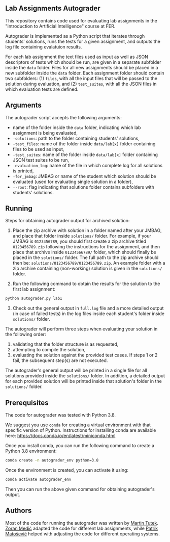 ## Lab Assignments Autograder 

This repository contains code used for evaluating lab assignments in the "Introduction to Artificial Intelligence" course at FER.

Autograder is implemented as a Python script that iterates through students' solutions, runs the tests for a given assignment, and outputs the log file containing evalatuion results.

For each lab assignment the text files used as input as well as JSON descriptors of tests which should be run, are given in a separate subfolder inside the `data` folder.
Files for all new assignments should be placed in a new subfolder inside the `data` folder. Each assignment folder should contain two subfolders: (1) `files`, with all the input files that will be passed to the solution during evaluation, and (2) `test_suites`, with all the JSON files in which evaluation tests are defined.

## Arguments

The autograder script accepts the following arguments:
* name of the folder inside the `data` folder, indicating which lab assignment is being evaluated,
* `-solutions`: path to the folder containing students' solutions,
* `-test_files`: name of the folder inside `data/lab[x]` folder containing files to be used as input,
* `-test_suites`: name of the folder inside `data/lab[x]` folder containing JSON test suites to be run,
* `-evaluation_log`: name of the file in which complete log for all solutions is printed,
* `-for_jmbag`: JMBAG or name of the student which solution should be evaluated (used for evaluating single solution in a folder),
* `--root`: flag indicating that solutions folder contains subfolders with students' solutions.

## Running

Steps for obtaining autograder output for archived solution:

1. Place the zip archive with solution in a folder named after your JMBAG, and place that folder inside `solutions/` folder. 
For example, if your JMBAG is `0123456789`, you should first create a zip archive titled `0123456789.zip` following the instructions for the assignment, 
and then place that archive inside `01234566789/` folder, which should finally be placed in the `solutions/` folder. 
The full path to the zip archive should then be: `solutions/0123456789/0123456789.zip`.
An example folder with a zip archive containing (non-working) solution is given in the `solutions/` folder.

2. Run the following command to obtain the results for the solution to the first lab assignment:

```python
python autograder.py lab1
```
3. Check out the general output in `full.log` file and a more detailed output (in case of failed tests) in the log files inside each student's folder inside `solutions/` folder.

The autograder will perform three steps when evaluating your solution in the following order:
1. validating that the folder structure is as requested,
2. attempting to compile the solution,
3. evaluating the solution against the provided test cases.
If steps 1 or 2 fail, the subsequent step(s) are not executed.

The autograder's general output will be printed in a single file for all solutions provided inside the `solutions/` folder.
In addition, a detailed output for each provided solution will be printed inside that solution's folder in the `solutions/` folder.

## Prerequisites

The code for autograder was tested with Python 3.8.

We suggest you use `conda` for creating a virtual environment with that specific version of Python. 
Instructions for installing conda are available here: https://docs.conda.io/en/latest/miniconda.html

Once you install conda, you can run the following command to create a Python 3.8 environment:

```bash
conda create -n autograder_env python=3.8
```

Once the environment is created, you can activate it using:

```bash
conda activate autograder_env
```

Then you can run the above given command for obtaining autograder's output.

## Authors

Most of the code for running the autograder was written by [Martin Tutek](https://github.com/mttk). [Zoran Medić](https://github.com/zoranmedic) adapted the code for different lab assignments, while [Patrik Matošević](https://github.com/pmatosevic) helped with adjusting the code for different operating systems. 
